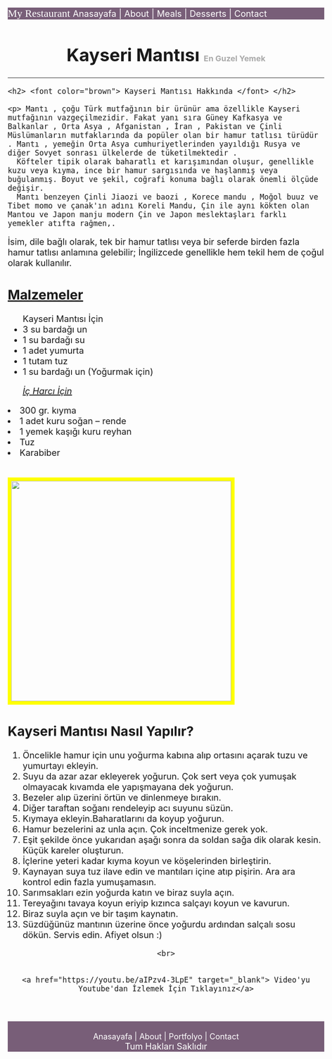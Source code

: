 <!DOCTYPE html>
<html lang="en">
<head>
  <meta charset="UTF-8">
  <meta http-equiv="X-UA-Compatible" content="IE=edge">
  <meta name="viewport" content="width=device-width, initial-scale=1.0">
  <title>Document</title>
</head>
<body style="background-image:url(https://cdn.pixabay.com/photo/2015/12/06/20/10/christmas-bauble-1079926_960_720.jpg);
  font-size:20px;           ">
  
 <p style="color:white;
           background-color:#785E78;">   
   <font size=5 face="verdana"> My Restaurant  </font>   
  Anasayafa | About | Meals | Desserts | Contact 
 </p>
  <h1 align="center">
   Kayseri Mantısı   
    <font size=4 color="darkgray">En Guzel Yemek </font>
  </h1>
  <hr> 
    
    <h2> <font color="brown"> Kayseri Mantısı Hakkında </font> </h2>        
    
    <p> Mantı , çoğu Türk mutfağının bir ürünür ama özellikle Kayseri mutfağının vazgeçilmezidir. Fakat yanı sıra Güney Kafkasya ve Balkanlar , Orta Asya , Afganistan , İran , Pakistan ve Çinli Müslümanların mutfaklarında da popüler olan bir hamur tatlısı türüdür . Mantı , yemeğin Orta Asya cumhuriyetlerinden yayıldığı Rusya ve diğer Sovyet sonrası ülkelerde de tüketilmektedir .
      Köfteler tipik olarak baharatlı et karışımından oluşur, genellikle kuzu veya kıyma, ince bir hamur sargısında ve haşlanmış veya buğulanmış. Boyut ve şekil, coğrafi konuma bağlı olarak önemli ölçüde değişir.
      Mantı benzeyen Çinli Jiaozi ve baozi , Korece mandu , Moğol buuz ve Tibet momo ve çanak'ın adını Koreli Mandu, Çin ile aynı kökten olan Mantou ve Japon manju modern Çin ve Japon meslektaşları farklı yemekler atıfta rağmen,. 
      

İsim, dile bağlı olarak, tek bir hamur tatlısı veya bir seferde birden fazla hamur tatlısı anlamına gelebilir; İngilizcede genellikle hem tekil hem de çoğul olarak kullanılır.</p>
  
  <h2><u> Malzemeler  </u> </h2>
  <ul >Kayseri Mantısı İçin
    <li>3 su bardağı un</li>
    <li>1 su bardağı su</li>
    <li>1 adet yumurta</li>
    <li>1 tutam tuz</li>
    <li>1 su bardağı un (Yoğurmak için)</li>        
  </ul>
  <ul ><i><u> İç Harcı İçin </u></i></ul>
  <li>300 gr. kıyma</li>  
  <li>1 adet kuru soğan – rende</li>
  <li>1 yemek kaşığı kuru reyhan</li>
  <li>Tuz</li>
  <li>Karabiber</li>
  
  
  
  
  <br>

   
  
  
  
  
   <img  style ="width:500px; border:8px solid yellow; "
        src="https://www.tokana.com.tr/Uploads/UrunResimleri/buyuk/tokana-ozel-kayseri-mantisi-944af4.jpg">

  <h2><b> Kayseri Mantısı Nasıl Yapılır?</b> </h2>
  <ol>
    <li>Öncelikle hamur için unu yoğurma kabına alıp ortasını açarak tuzu ve yumurtayı ekleyin.</li>
    <li>Suyu da azar azar ekleyerek yoğurun. Çok sert veya çok yumuşak olmayacak kıvamda ele yapışmayana dek yoğurun.</li>
    <li>Bezeler alıp üzerini örtün ve dinlenmeye bırakın.</li>
    <li>Diğer taraftan soğanı rendeleyip acı suyunu süzün.</li>
    <li>Kıymaya ekleyin.Baharatlarını da koyup yoğurun.</li>
    <li>Hamur bezelerini az unla açın. Çok inceltmenize gerek yok.</li>
    <li>Eşit şekilde önce yukarıdan aşağı sonra da soldan sağa dik olarak kesin. Küçük kareler oluşturun.</li>
    <li>İçlerine yeteri kadar kıyma koyun ve köşelerinden birleştirin.</li>
    <li>Kaynayan suya tuz ilave edin ve mantıları içine atıp pişirin. Ara ara kontrol edin fazla yumuşamasın.</li>
    <li>Sarımsakları ezin yoğurda katın ve biraz suyla açın.</li>
    <li>Tereyağını tavaya koyun eriyip kızınca salçayı koyun ve kavurun.</li>       <li>Biraz suyla açın ve bir taşım kaynatın.</li>
    <li>Süzdüğünüz mantının üzerine önce yoğurdu ardından salçalı sosu dökün. Servis edin. Afiyet olsun :)</li>
 
    
  </ol>
  

      


  <center>
   
    <br>
    
    
    <a href="https://youtu.be/aIPzv4-3LpE" target="_blank"> Video'yu Youtube'dan İzlemek İçin Tıklayınız</a>
   <br>
                              
                              

   <p style="color:white;
           background-color:#785E78;
           text-align:center;">   
   
   <br>
 <font size=4>  Anasayafa | About | Portfolyo | Contact </font>
   <br>
   Tum Hakları Saklıdır
   
 </p>
</body>
</html>
